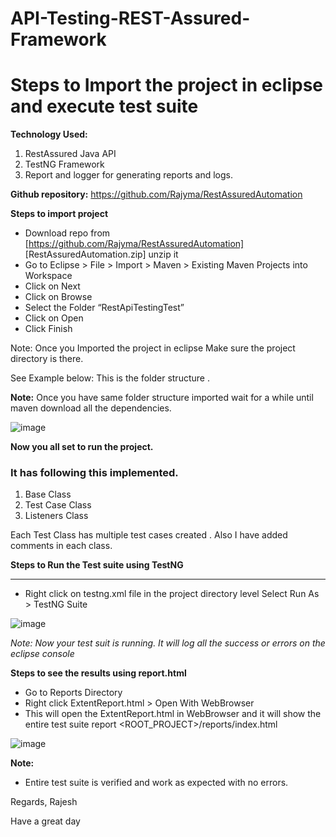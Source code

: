 # API-Testing-REST-Assured-Framework
# Steps to Import the project in eclipse and execute test suite 

**Technology Used:**
1. RestAssured Java API
2. TestNG Framework 
3. Report and logger for generating reports and logs.

**Github repository:**  https://github.com/Rajyma/RestAssuredAutomation

**Steps to import project**
- Download repo from [https://github.com/Rajyma/RestAssuredAutomation] [RestAssuredAutomation.zip]  unzip it
- Go to Eclipse > File > Import > Maven > Existing Maven Projects into Workspace
- Click on Next 
- Click on Browse
- Select the Folder “RestApiTestingTest”
- Click on Open
- Click Finish

Note: Once you Imported the project in eclipse Make sure the project directory is there. 

See Example below: This is the folder structure . 


**Note:**
Once you have same folder structure imported wait for a while until maven download all the dependencies. 

![image](https://user-images.githubusercontent.com/26476263/162620329-d7900cf4-0560-45a3-a677-735ff190a8d3.png)



**Now you all set to run the project.**

### It has following this implemented. 
1. Base Class
2. Test Case Class
3. Listeners Class

Each Test Class has multiple test cases created . Also I have added comments in each class.

 **Steps to Run the Test suite using TestNG**

------------


- Right click on testng.xml file in the project directory level
Select Run As >  TestNG Suite


![image](https://user-images.githubusercontent.com/26476263/162620378-f3f22de1-0348-4da4-b657-0394435bc6e9.png)


*Note: Now your test suit is running. It will log all the success or errors on the eclipse console*


**Steps to see the results using report.html**

- Go to Reports Directory
- Right click ExtentReport.html > Open With WebBrowser
- This will open the ExtentReport.html in WebBrowser and it will show the entire test suite report
<ROOT_PROJECT>/reports/index.html

![image](https://user-images.githubusercontent.com/26476263/162618695-fc7a47c5-70a2-4552-8186-fc7525276267.png)


**Note:**
- Entire test suite is verified and work as expected with no errors. 




Regards,
Rajesh

Have a great day


